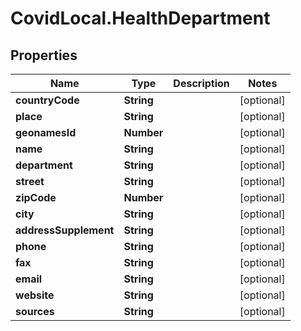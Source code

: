 # CovidLocal.HealthDepartment

## Properties

Name | Type | Description | Notes
------------ | ------------- | ------------- | -------------
**countryCode** | **String** |  | [optional] 
**place** | **String** |  | [optional] 
**geonamesId** | **Number** |  | [optional] 
**name** | **String** |  | [optional] 
**department** | **String** |  | [optional] 
**street** | **String** |  | [optional] 
**zipCode** | **Number** |  | [optional] 
**city** | **String** |  | [optional] 
**addressSupplement** | **String** |  | [optional] 
**phone** | **String** |  | [optional] 
**fax** | **String** |  | [optional] 
**email** | **String** |  | [optional] 
**website** | **String** |  | [optional] 
**sources** | **String** |  | [optional] 


